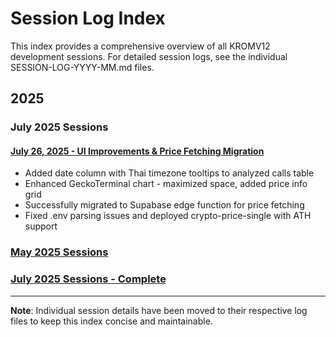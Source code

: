 # Session Log Index

This index provides a comprehensive overview of all KROMV12 development sessions. For detailed session logs, see the individual SESSION-LOG-YYYY-MM.md files.

## 2025

### July 2025 Sessions

#### [July 26, 2025 - UI Improvements & Price Fetching Migration](SESSION-LOG-2025-07-26.md)
- Added date column with Thai timezone tooltips to analyzed calls table  
- Enhanced GeckoTerminal chart - maximized space, added price info grid
- Successfully migrated to Supabase edge function for price fetching
- Fixed .env parsing issues and deployed crypto-price-single with ATH support

### [May 2025 Sessions](SESSION-LOG-2025-05.md)

### [July 2025 Sessions - Complete](SESSION-LOG-2025-07.md)

---
**Note**: Individual session details have been moved to their respective log files to keep this index concise and maintainable.